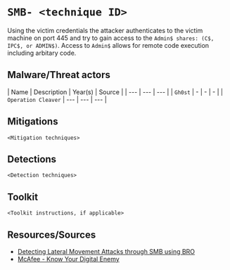 # `SMB- <technique ID>`

Using the victim credentials the attacker authenticates to the victim machine on port 445 and try to gain access to the `Admin$ shares: (C$, IPC$, or ADMIN$)`. Access to `Admin$` allows for remote code execution including arbitary code.

## Malware/Threat actors

| Name | Description | Year(s) | Source |
| --- | --- | --- |
| `Gh0st` | - | - | - |
| `Operation Cleaver` | --- | --- | --- |

## Mitigations

`<Mitigation techniques>`

## Detections

`<Detection techniques>`

## Toolkit

`<Toolkit instructions, if applicable>`

## Resources/Sources

* [Detecting Lateral Movement Attacks through SMB using BRO](https://essay.utwente.nl/71415/1/Ullah_MA_EWI.pdf)
* [McAfee - Know Your Digital Enemy](https://github.com/CyberMonitor/APT_CyberCriminal_Campagin_Collections/blob/master/2012/2012.04.10.Gh0st_RAT/Know%20Your%20Digital%20Enemy.pdf)